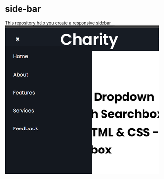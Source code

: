 # side-bar
This repository help you create a responsive sidebar
![alt text](https://github.com/pallavi991/side-bar/blob/main/Screenshot%202022-10-13%20122447.png)
